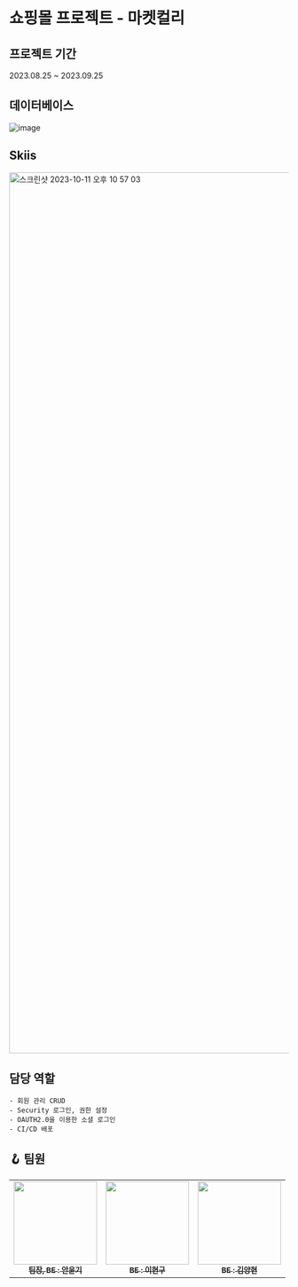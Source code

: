 # 쇼핑몰 프로젝트 - 마켓컬리

## 프로젝트 기간
2023.08.25 ~ 2023.09.25

## 데이터베이스
![image](https://github.com/AHNYUNKI/Team_Project/assets/121776373/c0bbf344-4361-42fc-8656-1fd031991222)


## Skiis
<img width="1588" alt="스크린샷 2023-10-11 오후 10 57 03" src="https://github.com/AHNYUNKI/Team_Project/assets/121776373/b081b2b1-b914-4caf-a09d-089a88065c11">

## 담당 역할
	- 회원 관리 CRUD
	- Security 로그인, 권한 설정
	- OAUTH2.0을 이용한 소셜 로그인
	- CI/CD 배포

## 🪝 팀원
<table>
  <tbody>  
        <tr>
      <td align="center">
<a href="https://github.com/AHNYUNKI"><img src="https://github.com/AHNYUNKI.png" width="150px;" alt=""/>
<br /><sub><b>팀장, BE : 안윤기</b></sub></a><br />
      </td>
      <td align="center">
<a href="https://github.com/shengu9"><img src="https://github.com/shengu9.png" width="150px;" alt=""/>
<br /><sub><b>BE : 이현구</b></sub></a><br />
      </td>
      <td align="center">
<a href="https://github.com/yyy2724"><img src="https://github.com/yyy2724.png" width="150px;" alt=""/>
<br /><sub><b>BE : 김양현</b></sub></a><br />
    </tr>
